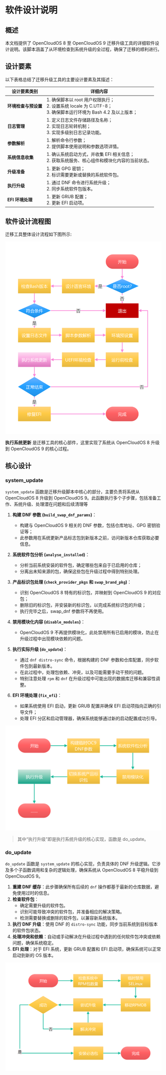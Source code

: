 # 软件设计说明

## 概述

本文档提供了 OpenCloudOS 8 至 OpenCloudOS 9 迁移升级工具的详细软件设计说明。该脚本涵盖了从环境检查到系统升级的全过程，确保了迁移的顺利进行。

## 设计要素

以下表格总结了迁移升级工具的主要设计要素及其描述：

| 设计要素类别         | 详细内容                                                                                                              |
| -------------------- | --------------------------------------------------------------------------------------------------------------------- |
| **环境检查与预设置** | 1. 确保脚本以 root 用户权限执行；</br>2. 设置系统 locale 为 C.UTF-8；</br>3. 确保脚本运行环境为 Bash 4.2 及以上版本； |
| **日志管理**         | 1. 定义日志文件存储路径及名称；</br>2. 实现日志轮转机制；</br>3. 实现多级别日志记录功能。                             |
| **参数解析**         | 1. 解析命令行参数；</br>2. 提供脚本使用说明和参数选项详情。                                                           |
| **系统信息收集**     | 1. 确认系统启动方式，并收集 EFI 相关信息；</br>2. 获取系统服务、核心组件和模块化内容的当前状态。                      |
| **升级准备**         | 1. 更新 GPG 密钥；</br>2. 标识需要更新或替换的系统软件包。                                                            |
| **执行升级**         | 1. 通过 DNF 命令进行系统升级；</br>2. 同步系统软件包版本。                                                            |
| **EFI 环境处理**     | 1. 更新 GRUB 配置；</br>2. 更新 EFI 启动项。                                                                          |

## 软件设计流程图

迁移工具整体设计流程如下图所示:

![](./images/migrate-opencloudos-脚本流程.png "OpenCloudOS 8 至 OpenCloudOS 9 迁移工具设计流程图")

**执行系统更新** 是迁移工具的核心部件，这里实现了系统从 OpenCloudOS 8 升级到 OpenCloudOS 9 的核心过程。

## 核心设计

### system_update

`system_update` 函数是迁移升级脚本中核心的部分，主要负责将系统从 OpenCloudOS 8 升级到 OpenCloudOS 9。此函数执行多个子步骤，包括准备工作、系统升级、处理潜在问题和后续清理等

1. **构建 DNF 参数 (`build_swap_dnf_params`)**：

   - 构建与 OpenCloudOS 9 相关的 DNF 参数，包括仓库地址、GPG 密钥验证等；
   - 此参数用在系统更新产品标志包到新版本之前，访问新版本仓库获取必要信息。

2. **系统软件包分析 (`analyse_installed`)**：

   - 分析当前系统安装的软件包，确定哪些包来自于已启用的仓库；
   - 分离出未知来源的包，确保这些包在升级过程中得到特别处理。

3. **产品标识包处理 (`check_provider_pkgs` 和 `swap_brand_pkg`)**：

   - 识别 OpenCloudOS 8 特有的标识包，并映射到 OpenCloudOS 9 的对应包；
   - 删除旧的标识包，并安装新的标识包，以完成系统标识包的升级；
   - 执行完毕之后，swap_dnf 参数将不再使用。

4. **禁用模块化内容 (`disable_modules`)**：

   - OpenCloudOS 9 不再提供模块化，此处禁用所有已启用的模块，防止在升级过程中出现模块依赖的问题。

5. **执行实际升级 (`do_update`)**：

   - 通过 `dnf distro-sync` 命令，根据构建的 DNF 参数和仓库配置，同步软件包到最新版本。
   - 在此过程中，处理包依赖、冲突，以及可能需要手动干预的问题。
   - 特别注意处理 `rpm` 和 `dnf` 在升级过程中可能出现的数据库迁移和兼容性调整。

6. **EFI 环境处理 (`fix_efi`)**：
   - 如果系统使用 EFI 启动，更新 GRUB 配置并确保 EFI 启动项指向正确的引导文件；
   - 处理 EFI 分区和启动管理器，确保系统能够通过新的启动配置成功引导。

![](./images/migrate-opencloudos-sysupd.png)

> 其中“执行升级”即是执行系统升级的核心实现，函数是 do_update。

### do_update

`do_update` 函数是 `system_update` 的核心实现，负责具体的 DNF 升级逻辑。它涉及多个子函数调用和复杂的逻辑处理，确保系统从 OpenCloudOS 8 平稳升级到 OpenCloudOS 9。

1. **重建 DNF 缓存**：此步骤确保所有后续的 `dnf` 操作都基于最新的仓库数据，避免使用过时的信息。
2. **检查软件包**：
   - 确定需要升级的软件包。
   - 识别可能导致冲突的软件包，并准备相应的解决策略。
   - 检测需要替换或删除的软件包，以兼容新系统版本。
3. **执行 DNF 升级**：使用 DNF 的 `distro-sync` 功能，同步当前系统到目标版本的软件包状态。
4. **处理冲突和依赖**：自动或手动解决在升级过程中遇到的任何软件包冲突或依赖问题，确保系统稳定。
5. **EFI 处理**：对于 EFI 系统，更新 GRUB 配置和 EFI 启动项，确保系统可以正常启动到新的 OS 版本。

![](./images/migrate-opencloudos-do_update.png)
